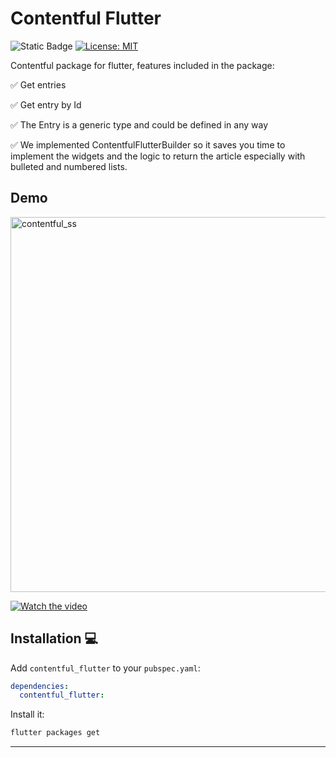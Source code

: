 # Contentful Flutter

![Static Badge](https://img.shields.io/badge/Powered_by-Hackberry-purple?logo=https%3A%2F%2Fimages.squarespace-cdn.com%2Fcontent%2Fv1%2F64ca1605fe6d9558d84c5b3e%2F1c231bbf-fdaa-46d3-b991-71eb03212971%2Fhackberry-secondary-symbol-tansparent.png%3Fformat%3D300w)
[![License: MIT][license_badge]][license_link]

Contentful package for flutter, features included in the package:

✅ Get entries

✅ Get entry by Id

✅ The Entry is a generic type and could be defined in any way

✅ We implemented ContentfulFlutterBuilder so it saves you time to implement the widgets and the logic to return the article especially with bulleted and numbered lists.


## Demo 

<img width="600" alt="contentful_ss" src="https://github.com/hackberrybay/contentful_flutter/assets/34738373/18f80409-171b-45ad-bada-75a0514eb07c">

[![Watch the video](https://github.com/hackberrybay/contentful_flutter/assets/34738373/18f80409-171b-45ad-bada-75a0514eb07c)](https://github.com/hackberrybay/contentful_flutter/assets/34738373/b1b3e6fd-b531-4955-b190-dd386549db2e)

## Installation 💻

Add `contentful_flutter` to your `pubspec.yaml`:

```yaml
dependencies:
  contentful_flutter:
```

Install it:

```sh
flutter packages get
```

---

[flutter_install_link]: https://docs.flutter.dev/get-started/install
[license_badge]: https://img.shields.io/badge/license-MIT-blue.svg
[license_link]: https://opensource.org/licenses/MIT
